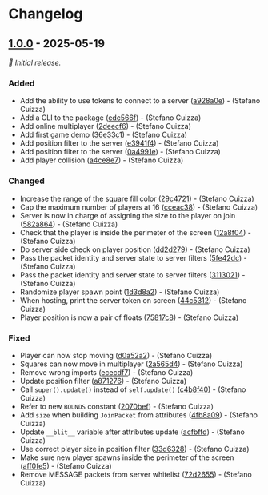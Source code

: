 
# Changelog



## [1.0.0](https://github.com/x55xaa/squared-game/releases/tag/v1.0.0) - 2025-05-19

_🌱 Initial release._

### Added

- Add the ability to use tokens to connect to a server ([a928a0e](https://github.com/x55xaa/squared-game/commit/a928a0e3b088797b1821e212392809c09a801be6)) - (Stefano Cuizza)
- Add a CLI to the package ([edc566f](https://github.com/x55xaa/squared-game/commit/edc566fa84051c73727e0c31e489ca8ae2b97b86)) - (Stefano Cuizza)
- Add online multiplayer ([2deecf6](https://github.com/x55xaa/squared-game/commit/2deecf64e662badd91225c7089b23dc8cd613786)) - (Stefano Cuizza)
- Add first game demo ([36e33c1](https://github.com/x55xaa/squared-game/commit/36e33c199501591f78ba0b9ea7c38f0fb8719e09)) - (Stefano Cuizza)
- Add position filter to the server ([e3941f4](https://github.com/x55xaa/squared-game/commit/e3941f4c8549c5d73e53d97f6d63f091158b55eb)) - (Stefano Cuizza)
- Add position filter to the server ([0a4991e](https://github.com/x55xaa/squared-game/commit/0a4991e21960437fc8cbae284642aaacbda5add4)) - (Stefano Cuizza)
- Add player collision ([a4ce8e7](https://github.com/x55xaa/squared-game/commit/a4ce8e7f9c77aa1a418b420f17a40035d0edf183)) - (Stefano Cuizza)

### Changed

- Increase the range of the square fill color ([29c4721](https://github.com/x55xaa/squared-game/commit/29c47214c038804ee22a0ea241243c05d2b25c82)) - (Stefano Cuizza)
- Cap the maximum number of players at 16 ([cceac38](https://github.com/x55xaa/squared-game/commit/cceac389b38062eeebda7366e6779ca390e5bcbd)) - (Stefano Cuizza)
- Server is now in charge of assigning the size to the player on join ([582a864](https://github.com/x55xaa/squared-game/commit/582a86450e69278215e17fa769fdbc099df8c754)) - (Stefano Cuizza)
- Check that the player is inside the perimeter of the screen ([12a8f04](https://github.com/x55xaa/squared-game/commit/12a8f04ae213b5f489fdc41d374919e7b07ccaaa)) - (Stefano Cuizza)
- Do server side check on player position ([dd2d279](https://github.com/x55xaa/squared-game/commit/dd2d279d87cc6adf9a3d8e782ff4cc4da354d3fe)) - (Stefano Cuizza)
- Pass the packet identity and server state to server filters ([5fe42dc](https://github.com/x55xaa/squared-game/commit/5fe42dce8c29b54742a746c47320b7b18d9c841c)) - (Stefano Cuizza)
- Pass the packet identity and server state to server filters ([3113021](https://github.com/x55xaa/squared-game/commit/3113021baf2d0b70bc43aab942f0995fe4a905e4)) - (Stefano Cuizza)
- Randomize player spawn point ([1d3d8a2](https://github.com/x55xaa/squared-game/commit/1d3d8a24b8c13f0692da5ec7b8f9f97cead37108)) - (Stefano Cuizza)
- When hosting, print the server token on screen ([44c5312](https://github.com/x55xaa/squared-game/commit/44c53127800ebede0dfeb97ccb52d93f8f826cfb)) - (Stefano Cuizza)
- Player position is now a pair of floats ([75817c8](https://github.com/x55xaa/squared-game/commit/75817c8ec6b133fc01b5cf2695c8b3e8622ac237)) - (Stefano Cuizza)

### Fixed

- Player can now stop moving ([d0a52a2](https://github.com/x55xaa/squared-game/commit/d0a52a260b13c54d33f3e51793452cc38c84ccfe)) - (Stefano Cuizza)
- Squares can now move in multiplayer ([2a565d4](https://github.com/x55xaa/squared-game/commit/2a565d46abbee87ed8413e0ed323eecfd10acb63)) - (Stefano Cuizza)
- Remove wrong imports ([ececdf7](https://github.com/x55xaa/squared-game/commit/ececdf762c0fe532200744f0ad5579ed155e0173)) - (Stefano Cuizza)
- Update position filter ([a871276](https://github.com/x55xaa/squared-game/commit/a871276561787c1afbf44a3c671a9f7d17568e8e)) - (Stefano Cuizza)
- Call `super().update()` instead of `self.update()` ([c4b8f40](https://github.com/x55xaa/squared-game/commit/c4b8f400e541bacad70b206af31ad3b1581b6883)) - (Stefano Cuizza)
- Refer to new `BOUNDS` constant ([2070bef](https://github.com/x55xaa/squared-game/commit/2070befac846e1e40cdda0541bf84174214ffc62)) - (Stefano Cuizza)
- Add `size` when building `JoinPacket` from attributes ([4fb8a09](https://github.com/x55xaa/squared-game/commit/4fb8a099a64a45cb9a03b3162624c687bc86b2d2)) - (Stefano Cuizza)
- Update `__blit__` variable after attributes update ([acfbffd](https://github.com/x55xaa/squared-game/commit/acfbffdde23467e105ab22f9fd1475b7a63849c8)) - (Stefano Cuizza)
- Use correct player size in position filter ([33d6328](https://github.com/x55xaa/squared-game/commit/33d63289a8f831c5e66148665b4bda412c050a3e)) - (Stefano Cuizza)
- Make sure new player spawns inside the perimeter of the screen ([aff0fe5](https://github.com/x55xaa/squared-game/commit/aff0fe5a12cba36490f23cf56ca1c67eab18e75a)) - (Stefano Cuizza)
- Remove MESSAGE packets from server whitelist ([72d2655](https://github.com/x55xaa/squared-game/commit/72d2655844eb7613577f9fa737f806255e60b802)) - (Stefano Cuizza)

